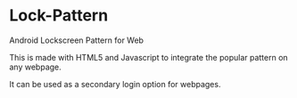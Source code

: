# Lock-Pattern
Android Lockscreen Pattern for Web

This is made with HTML5 and Javascript to integrate the popular pattern on any webpage.

It can be used as a secondary login option for webpages.
